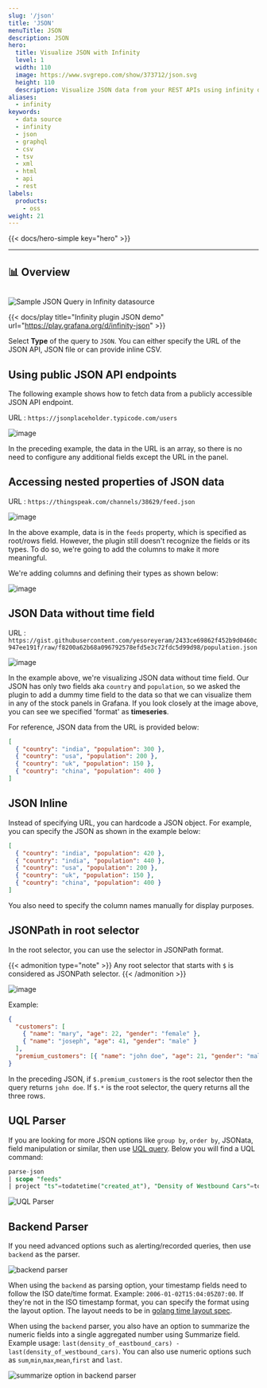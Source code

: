 ```yaml
---
slug: '/json'
title: 'JSON'
menuTitle: JSON
description: JSON
hero:
  title: Visualize JSON with Infinity
  level: 1
  width: 110
  image: https://www.svgrepo.com/show/373712/json.svg
  height: 110
  description: Visualize JSON data from your REST APIs using infinity data source plugin
aliases:
  - infinity
keywords:
  - data source
  - infinity
  - json
  - graphql
  - csv
  - tsv
  - xml
  - html
  - api
  - rest
labels:
  products:
    - oss
weight: 21
---
```


{{< docs/hero-simple key="hero" >}}

<hr style="margin-bottom:30px"/>

## 📊 Overview

<div style="margin-bottom:30px"></div>

![Sample JSON Query in Infinity datasource](https://user-images.githubusercontent.com/153843/189874914-6b49d3ec-2030-46ea-b14e-fdd48628345e.png#center)

{{< docs/play title="Infinity plugin JSON demo" url="https://play.grafana.org/d/infinity-json" >}}

Select **Type** of the query to `JSON`. You can either specify the URL of the JSON API, JSON file or can provide inline CSV.

## Using public JSON API endpoints

The following example shows how to fetch data from a publicly accessible JSON API endpoint.

URL : `https://jsonplaceholder.typicode.com/users`

![image](https://user-images.githubusercontent.com/153843/108413678-34314c80-7223-11eb-9cce-603134ec2d48.png#center)

In the preceding example, the data in the URL is an array, so there is no need to configure any additional fields except the URL in the panel.

## Accessing nested properties of JSON data

URL : `https://thingspeak.com/channels/38629/feed.json`

![image](https://user-images.githubusercontent.com/153843/108415043-de5da400-7224-11eb-9295-d49fcc18464a.png#center)

In the above example, data is in the `feeds` property, which is specified as root/rows field. However, the plugin still doesn't recognize the fields or its types. To do so, we're going to add the columns to make it more meaningful.

We're adding columns and defining their types as shown below:

![image](https://user-images.githubusercontent.com/153843/108427049-7dd66300-7234-11eb-8d27-cec50945a66c.png#center)

## JSON Data without time field

URL : `https://gist.githubusercontent.com/yesoreyeram/2433ce69862f452b9d0460c947ee191f/raw/f8200a62b68a096792578efd5e3c72fdc5d99d98/population.json`

![image](https://user-images.githubusercontent.com/153843/108415716-cdf9f900-7225-11eb-8e0d-5d767104a080.png#center)

In the example above, we're visualizing JSON data without time field. Our JSON has only two fields aka `country` and `population`, so we asked the plugin to add a dummy time field to the data so that we can visualize them in any of the stock panels in Grafana. If you look closely at the image above, you can see we specified 'format' as **timeseries**.

For reference, JSON data from the URL is provided below:

```json
[
  { "country": "india", "population": 300 },
  { "country": "usa", "population": 200 },
  { "country": "uk", "population": 150 },
  { "country": "china", "population": 400 }
]
```

## JSON Inline

Instead of specifying URL, you can hardcode a JSON object. For example, you can specify the JSON as shown in the example below: 

```json
[
  { "country": "india", "population": 420 },
  { "country": "india", "population": 440 },
  { "country": "usa", "population": 200 },
  { "country": "uk", "population": 150 },
  { "country": "china", "population": 400 }
]
```
You also need to specify the column names manually for display purposes.

## JSONPath in root selector

In the root selector, you can use the selector in JSONPath format.

{{< admonition type="note" >}}
Any root selector that starts with `$` is considered as JSONPath selector.
{{< /admonition >}}

![image](https://user-images.githubusercontent.com/153843/100856870-ddb63c80-3483-11eb-8e3c-791c161d3cc7.png#center)

Example:

```json
{
  "customers": [
    { "name": "mary", "age": 22, "gender": "female" },
    { "name": "joseph", "age": 41, "gender": "male" }
  ],
  "premium_customers": [{ "name": "john doe", "age": 21, "gender": "male" }]
}
```

In the preceding JSON, if `$.premium_customers` is the root selector then the query returns `john doe`. If `$.*` is the root selector, the query returns all the three rows.

## UQL Parser

If you are looking for more JSON options like `group by`, `order by`, JSONata, field manipulation or similar, then use [UQL query](https://grafana.com/docs/plugins/yesoreyeram-infinity-datasource/latest/query/uql/). Below you will find a UQL command:

```sql
parse-json
| scope "feeds"
| project "ts"=todatetime("created_at"), "Density of Westbound Cars"=tonumber("field1"), "Density of Eastbound Cars"=tonumber("field2")
```

![UQL Parser](https://user-images.githubusercontent.com/153843/189878439-ec8266e3-cb16-4cbf-8718-2371a3a7276c.png#center)

## Backend Parser

If you need advanced options such as alerting/recorded queries, then use `backend` as the parser.

![backend parser](https://user-images.githubusercontent.com/153843/189875668-3ac061a9-c548-4bfe-abcc-6d0d7e6bdb55.png#center)

When using the `backend` as parsing option, your timestamp fields need to follow the ISO date/time format. Example: `2006-01-02T15:04:05Z07:00`. If they're not in the ISO timestamp format, you can specify the format using the layout option. The layout needs to be in [golang time layout spec](https://www.geeksforgeeks.org/time-formatting-in-golang/).

When using the `backend` parser, you also have an option to summarize the numeric fields into a single aggregated number using Summarize field. Example usage: `last(density_of_eastbound_cars) - last(density_of_westbound_cars)`. You can also use numeric options such as `sum`,`min`,`max`,`mean`,`first` and `last`.

![summarize option in backend parser](https://user-images.githubusercontent.com/153843/189877393-b7d83da7-0e1d-41cd-a003-814bb2963347.png#center)
